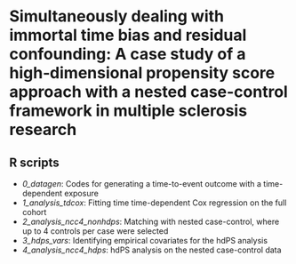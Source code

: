 # Simultaneously dealing with immortal time bias and residual confounding: A case study of a high‐dimensional propensity score approach with a nested case-control framework in multiple sclerosis research

## R scripts
* _0_datagen_: Codes for generating a time-to-event outcome with a time-dependent exposure
* _1_analysis_tdcox_: Fitting time time-dependent Cox regression on the full cohort
* _2_analysis_ncc4_nonhdps_: Matching with nested case-control, where up to 4 controls per case were selected
* _3_hdps_vars_: Identifying empirical covariates for the hdPS analysis
* _4_analysis_ncc4_hdps_: hdPS analysis on the nested case-control data
